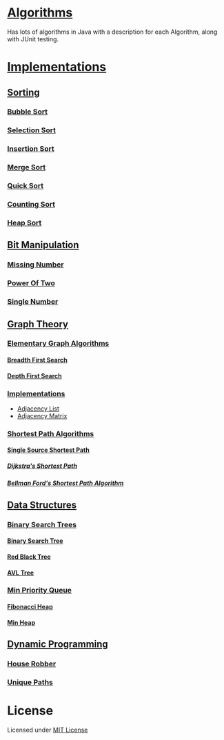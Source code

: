 # [Algorithms](https://github.com/nishantc1527/Algorithms/tree/master/src)

Has lots of algorithms in Java with a description for each Algorithm, along with JUnit testing.

# [Implementations](https://github.com/nishantc1527/Algorithms/tree/master/src/Main/java/com/nishant/algorithms)

 ## [Sorting](https://github.com/nishantc1527/Algorithms/tree/master/src/Main/java/com/nishant/algorithms/Sorting)
 
  ### [Bubble Sort](https://github.com/nishantc1527/Algorithms/tree/master/src/Main/java/com/nishant/algorithms/Sorting/BubbleSort)
   
  ### [Selection Sort](https://github.com/nishantc1527/Algorithms/tree/master/src/Main/java/com/nishant/algorithms/Sorting/SelectionSort)
  
  ### [Insertion Sort](https://github.com/nishantc1527/Algorithms/tree/master/src/Main/java/com/nishant/algorithms/Sorting/InsertionSort)
  
  ### [Merge Sort](https://github.com/nishantc1527/Algorithms/tree/master/src/Main/java/com/nishant/algorithms/Sorting/MergeSort)
  
  ### [Quick Sort](https://github.com/nishantc1527/Algorithms/tree/master/src/Main/java/com/nishant/algorithms/Sorting/QuickSort)
  
  ### [Counting Sort](https://github.com/nishantc1527/Algorithms/tree/master/src/Main/java/com/nishant/algorithms/Sorting/CountingSort)
  
  ### [Heap Sort](https://github.com/nishantc1527/Algorithms/tree/master/src/Main/java/com/nishant/algorithms/Sorting/HeapSort)
  
 ## [Bit Manipulation](https://github.com/nishantc1527/Algorithms/tree/master/Algorithms/BitManipulation)
 
  ### [Missing Number](https://github.com/nishantc1527/Algorithms/tree/master/src/Main/java/com/nishant/algorithms/BitManipulation/MissingNumber)
  
  ### [Power Of Two](https://github.com/nishantc1527/Algorithms/tree/master/src/Main/java/com/nishant/algorithms/BitManipulation/PowerOfTwo)
  
  ### [Single Number](https://github.com/nishantc1527/Algorithms/tree/master/src/Main/java/com/nishant/algorithms/BitManipulation/SingleNumber)
  
 ## [Graph Theory](https://github.com/nishantc1527/Algorithms/tree/master/src/Main/java/com/nishant/algorithms/GraphTheory)
 
  ### [Elementary Graph Algorithms](https://github.com/nishantc1527/Algorithms/tree/master/src/Main/java/com/nishant/algorithms/GraphTheory/ElementaryGraphAlgorithms)
  
  #### [Breadth First Search](https://github.com/nishantc1527/Algorithms/tree/master/src/Main/java/com/nishant/algorithms/GraphTheory/ElementaryGraphAlgorithms/BreadthFirstSearch)
  #### [Depth First Search](https://github.com/nishantc1527/Algorithms/tree/master/src/Main/java/com/nishant/algorithms/GraphTheory/ElementaryGraphAlgorithms/DepthFirstSearch)
 
  ### [Implementations](https://github.com/nishantc1527/Algorithms/tree/master/src/Main/java/com/nishant/algorithms/GraphTheory/Implementations)
  
  - [Adjacency List](https://github.com/nishantc1527/Algorithms/tree/master/src/Main/java/com/nishant/algorithms/GraphTheory/Implementations/AdjacencyList)
  - [Adjacency Matrix](https://github.com/nishantc1527/Algorithms/tree/master/src/Main/java/com/nishant/algorithms/GraphTheory/Implementations/AdjacencyMatrix)
  
  ### [Shortest Path Algorithms](https://github.com/nishantc1527/Algorithms/tree/master/src/Main/java/com/nishant/algorithms/GraphTheory/ShortestPathAlgorithms)
  
   #### [Single Source Shortest Path](https://github.com/nishantc1527/Algorithms/tree/master/src/Main/java/com/nishant/algorithms/GraphTheory/ShortestPathAlgorithms/SingleSourceShortestPath)
   
   ##### [Dijkstra's Shortest Path](https://github.com/nishantc1527/Algorithms/tree/master/src/Main/java/com/nishant/algorithms/GraphTheory/ShortestPathAlgorithms/SingleSourceShortestPath/DijkstraShortestPath)
   ##### [Bellman Ford's Shortest Path Algorithm](https://github.com/nishantc1527/Algorithms/tree/master/src/Main/java/com/nishant/algorithms/GraphTheory/ShortestPathAlgorithms/SingleSourceShortestPath/BellmanFordShortestPath)
 
 ## [Data Structures](https://github.com/nishantc1527/Algorithms/tree/master/src/Main/java/com/nishant/algorithms/DataStructures)
 
  ### [Binary Search Trees](https://github.com/nishantc1527/Algorithms/tree/master/src/Main/java/com/nishant/algorithms/DataStructures/BinarySearchTrees)
  
  #### [Binary Search Tree](https://github.com/nishantc1527/Algorithms/tree/master/src/Main/java/com/nishant/algorithms/DataStructures/BinarySearchTrees/BinarySearchTree)
  #### [Red Black Tree](https://github.com/nishantc1527/Algorithms/tree/master/src/Main/java/com/nishant/algorithms/DataStructures/BinarySearchTrees/RedBlackTree)
  #### [AVL Tree](https://github.com/nishantc1527/Algorithms/tree/master/src/Main/java/com/nishant/algorithms/DataStructures/BinarySearchTrees/AVLTree)
 
  ### [Min Priority Queue](https://github.com/nishantc1527/Algorithms/tree/master/src/Main/java/com/nishant/algorithms/DataStructures/MinPriotiryQueue)
  
   #### [Fibonacci Heap](https://github.com/nishantc1527/Algorithms/tree/master/src/Main/java/com/nishant/algorithms/DataStructures/MinPriotiryQueue/FibonacciHeap)
   #### [Min Heap](https://github.com/nishantc1527/Algorithms/tree/master/src/Main/java/com/nishant/algorithms/DataStructures/MinPriotiryQueue/MinHeap)
 
 ## [Dynamic Programming](https://github.com/nishantc1527/Algorithms/tree/master/src/Main/java/com/nishant/algorithms/DynamicProgramming)
 
  ### [House Robber](https://github.com/nishantc1527/Algorithms/tree/master/src/Main/java/com/nishant/algorithms/DynamicProgramming/HouseRobber)
  ### [Unique Paths](https://github.com/nishantc1527/Algorithms/tree/master/src/Main/java/com/nishant/algorithms/DynamicProgramming/UniquePaths)

# License
Licensed under [MIT License](https://opensource.org/licenses/MIT)